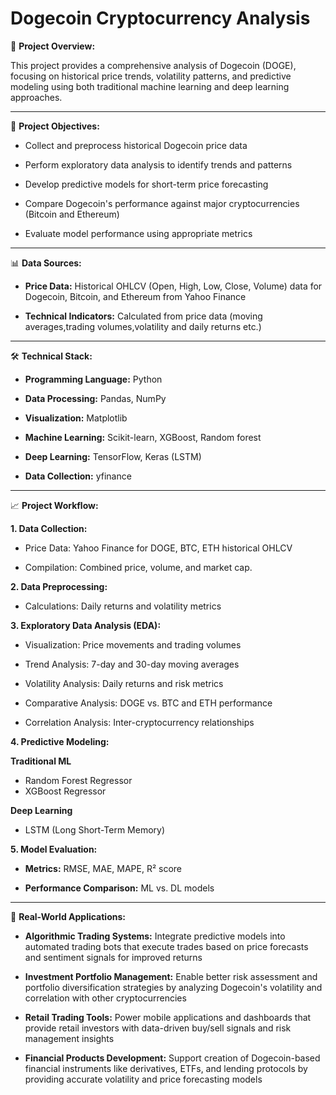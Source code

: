 # Dogecoin Cryptocurrency Analysis

📖 **Project Overview:**

This project provides a comprehensive analysis of Dogecoin (DOGE), focusing on historical price trends, volatility patterns, and predictive modeling using both traditional machine learning and deep learning approaches.  

---

🎯 **Project Objectives:**

- Collect and preprocess historical Dogecoin price data

- Perform exploratory data analysis to identify trends and patterns

- Develop predictive models for short-term price forecasting

- Compare Dogecoin's performance against major cryptocurrencies (Bitcoin and Ethereum)

- Evaluate model performance using appropriate metrics

---

📊 **Data Sources:**

- **Price Data:** Historical OHLCV (Open, High, Low, Close, Volume) data for Dogecoin, Bitcoin, and Ethereum from Yahoo Finance 

- **Technical Indicators:** Calculated from price data (moving averages,trading volumes,volatility and daily returns etc.)

---

🛠️ **Technical Stack:**

- **Programming Language:** Python 

- **Data Processing:** Pandas, NumPy

- **Visualization:** Matplotlib

- **Machine Learning:** Scikit-learn, XGBoost, Random forest

- **Deep Learning:** TensorFlow, Keras (LSTM)

- **Data Collection:** yfinance

---

📈 **Project Workflow:**

**1. Data Collection:**

- Price Data: Yahoo Finance for DOGE, BTC, ETH historical OHLCV

- Compilation: Combined price, volume, and market cap.

**2. Data Preprocessing:**

- Calculations: Daily returns and volatility metrics

**3. Exploratory Data Analysis (EDA):**
- Visualization: Price movements and trading volumes

- Trend Analysis: 7-day and 30-day moving averages

- Volatility Analysis: Daily returns and risk metrics

- Comparative Analysis: DOGE vs. BTC and ETH performance

- Correlation Analysis: Inter-cryptocurrency relationships

**4. Predictive Modeling:**

 **Traditional ML**
- Random Forest Regressor
- XGBoost Regressor

**Deep Learning**
- LSTM (Long Short-Term Memory)

**5. Model Evaluation:**

- **Metrics:** RMSE, MAE, MAPE, R² score

- **Performance Comparison:** ML vs. DL models

---

🎯 **Real-World Applications:**

- **Algorithmic Trading Systems:**
        Integrate predictive models into automated trading bots that execute trades based on price forecasts and sentiment signals for improved returns

- **Investment Portfolio Management:**
        Enable better risk assessment and portfolio diversification strategies by analyzing Dogecoin's volatility and correlation with other cryptocurrencies

- **Retail Trading Tools:**
        Power mobile applications and dashboards that provide retail investors with data-driven buy/sell signals and risk management insights

- **Financial Products Development:**
        Support creation of Dogecoin-based financial instruments like derivatives, ETFs, and lending protocols by providing accurate volatility and price forecasting models



